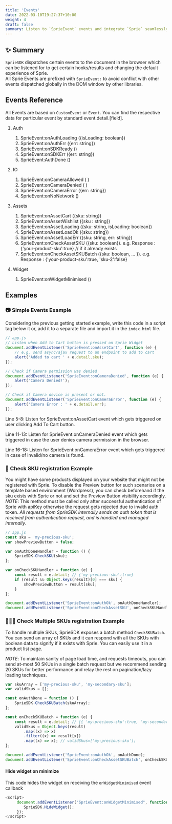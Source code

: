 ```yaml
---
title: 'Events'
date: 2022-03-10T19:27:37+10:00
weight: 4
draft: false
summary: Listen to `SprieEvent` events and integrate `Sprie` seamlessly with your app.
---
```


## ✨ Summary

`SprieSDK` dispatches certain events to the document in the browser which can be listened for to get certain hooks/results and changing the default experience of Sprie.  
All Sprie Events are prefixed with `SprieEvent:` to avoid conflict with other events dispatched globally in the DOM window by other libraries.

## Events Reference

All Events are based on `CustomEvent` or `Event`. You can find the respective data for particular event by standard event.detail.[field].

1. Auth
   1. SprieEvent:onAuthLoading ({isLoading: boolean})
   2. SprieEvent:onAuthErr ({err: string})
   3. SprieEvent:onSDKReady ()
   4. SprieEvent:onSDKErr ({err: string})
   5. SprieEvent:AuthDone ()
2. IO
   1. SprieEvent:onCameraAllowed ( )
   2. SprieEvent:onCameraDenied ( )
   3. SprieEvent:onCameraError ({err: string})
   4. SprieEvent:onNoNetwork ()
3. Assets

   1. SprieEvent:onAssetCart ({sku: string})
   2. SprieEvent:onAssetWishlist ({sku : string})
   3. SprieEvent:onAssetLoading ({sku: string, isLoading: boolean})
   4. SprieEvent:onAssetLoadOk ({sku: string})
   5. SprieEvent:onAssetLoadErr ({sku: string, err: string})
   6. SprieEvent:onCheckAssetSKU ({sku: boolean}). e.g. Response : {'your-product-sku':true} // if it already exists
   7. SprieEvent:onCheckAssetSKUBatch ({sku: boolean, … }). e.g. Response : {'your-product-sku':true, 'sku-2':false}

4. Widget
   1. SprieEvent:onWidgetMinimised ()

## Examples

### 📷 Simple Events Example

Considering the previous getting started example, write this code in a script tag below it or, add it to a separate file and import it in the `index.html` file.

```javascript
// app.js
// Listen when Add to Cart button is pressed on Sprie Widget
document.addEventListener('SprieEvent:onAssetCart', function (e) {
	// e.g. send async/ajax request to an endpoint to add to cart
	alert('Added to cart ' + e.detail.sku);
});

// Check if Camera permission was denied
document.addEventListener('SprieEvent:onCameraDenied', function (e) {
	alert('Camera Denied!');
});

// Check if Camera device is present or not.
document.addEventListener('SprieEvent:onCameraError', function (e) {
	alert('Camera Error : ' + e.detail.err);
});
```

Line 5-8: Listen for SprieEvent:onAssetCart event which gets triggered on user clicking Add To Cart button.

Line 11-13: Listen for SprieEvent:onCameraDenied event which gets triggered in case the user denies camera permission in the browser.

Line 16-18: Listen for SprieEvent:onCameraError event which gets triggered in case of invalid/no camera is found.

### 🎁 Check SKU registration Example

You might have some products displayed on your website that might not be registered with Sprie.
To disable the Preview button for such scenarios on a template based environment (Wordpress), you can check beforehand if the sku exists with Sprie or not and set the Preview Button visibility accordingly.  
_NOTE_: This method must be called only after successful authentication of Sprie with apiKey otherwise the request gets rejected due to invalid auth token. _All requests from SprieSDK internally sends an auth token that is received from authentication request, and is handled and managed internally._

```javascript
// app.js
const sku = 'my-precious-sku';
var showPreviewButton = false;

var onAuthDoneHandler = function () {
	SprieSDK.CheckSKU(sku);
};

var onCheckSKUHandler = function (e) {
	const result = e.detail; // {'my-precious-sku':true}
	if (result && Object.keys(result)[0] === sku) {
		showPreviewButton = result[sku];
	}
};

document.addEventListener('SprieEvent:onAuthOk', onAuthDoneHandler);
document.addEventListener('SprieEvent:onCheckAssetSKU', onCheckSKUHandler);
```

### 🎁💐💝 Check Multiple SKUs registration Example

To handle multiple SKUs, SprieSDK exposes a batch method `CheckSKUBatch`. You can send an array of SKUs and it can respond with all the SKUs with boolean data to signify if it exists with Sprie. You can easily use it in a product list page.

_NOTE_: To maintain sanity of page load time, and requests timeouts, you can send at-most 50 SKUs in a single batch request but we recommend sending 20 SKUs for better performance and relay the rest on pagination/lazy loading techniques.

```javascript
var skuArray = ['my-precious-sku', 'my-secondary-sku'];
var validSkus = [];

const onAuthDone = function () {
	SprieSDK.CheckSKUBatch(skuArray);
};

const onCheckSKUBatch = function (e) {
	const result = e.detail; // [{ 'my-precious-sku':true, 'my-secondary-sku':false }]
	validSkus = Object.keys(result)
		.map((x) => x)
		.filter((x) => result[x])
		.map((x) => x); // validSkus=['my-precious-sku'];
};

document.addEventListener('SprieEvent:onAuthOk', onAuthDone);
document.addEventListener('SprieEvent:onCheckAssetSKUBatch', onCheckSKUBatch);
```

#### Hide widget on minimize

This code hides the widget on receiving the `onWidgetMinimised` event callback

```javascript
<script>
     document.addEventListener("SprieEvent:onWidgetMinimised", function () {
        SprieSDK.HideWidget();
     });
</script>

```
